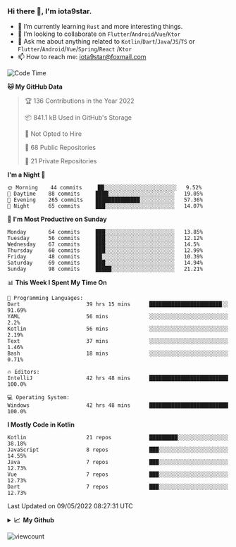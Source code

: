 ### Hi there 👋, I'm iota9star.

- 🌱 I’m currently learning `Rust` and more interesting things.
- 👯 I’m looking to collaborate on `Flutter`/`Android`/`Vue`/`Ktor`
- 💬 Ask me about anything related to `Kotlin`/`Dart`/`Java`/`JS`/`TS` or `Flutter`/`Android`/`Vue`/`Spring`/`React`
  /`Ktor`
- 📫 How to reach me: [iota9star@foxmail.com](iota9star@foxmail.com)



<!--START_SECTION:waka-->
![Code Time](http://img.shields.io/badge/Code%20Time-2%2C909%20hrs%2014%20mins-blue)

**🐱 My GitHub Data** 

> 🏆 136 Contributions in the Year 2022
 > 
> 📦 841.1 kB Used in GitHub's Storage 
 > 
> 🚫 Not Opted to Hire
 > 
> 📜 68 Public Repositories 
 > 
> 🔑 21 Private Repositories  
 > 
**I'm a Night 🦉** 

```text
🌞 Morning    44 commits     ██░░░░░░░░░░░░░░░░░░░░░░░   9.52% 
🌆 Daytime    88 commits     ████░░░░░░░░░░░░░░░░░░░░░   19.05% 
🌃 Evening    265 commits    ██████████████░░░░░░░░░░░   57.36% 
🌙 Night      65 commits     ███░░░░░░░░░░░░░░░░░░░░░░   14.07%

```
📅 **I'm Most Productive on Sunday** 

```text
Monday       64 commits     ███░░░░░░░░░░░░░░░░░░░░░░   13.85% 
Tuesday      56 commits     ███░░░░░░░░░░░░░░░░░░░░░░   12.12% 
Wednesday    67 commits     ███░░░░░░░░░░░░░░░░░░░░░░   14.5% 
Thursday     60 commits     ███░░░░░░░░░░░░░░░░░░░░░░   12.99% 
Friday       48 commits     ██░░░░░░░░░░░░░░░░░░░░░░░   10.39% 
Saturday     69 commits     ███░░░░░░░░░░░░░░░░░░░░░░   14.94% 
Sunday       98 commits     █████░░░░░░░░░░░░░░░░░░░░   21.21%

```


📊 **This Week I Spent My Time On** 

```text
💬 Programming Languages: 
Dart                     39 hrs 15 mins      ███████████████████████░░   91.69% 
YAML                     56 mins             ░░░░░░░░░░░░░░░░░░░░░░░░░   2.2% 
Kotlin                   56 mins             ░░░░░░░░░░░░░░░░░░░░░░░░░   2.19% 
Text                     37 mins             ░░░░░░░░░░░░░░░░░░░░░░░░░   1.46% 
Bash                     18 mins             ░░░░░░░░░░░░░░░░░░░░░░░░░   0.71%

🔥 Editors: 
IntelliJ                 42 hrs 48 mins      █████████████████████████   100.0%

💻 Operating System: 
Windows                  42 hrs 48 mins      █████████████████████████   100.0%

```

**I Mostly Code in Kotlin** 

```text
Kotlin                   21 repos            █████████░░░░░░░░░░░░░░░░   38.18% 
JavaScript               8 repos             ███░░░░░░░░░░░░░░░░░░░░░░   14.55% 
Java                     7 repos             ███░░░░░░░░░░░░░░░░░░░░░░   12.73% 
Vue                      7 repos             ███░░░░░░░░░░░░░░░░░░░░░░   12.73% 
Dart                     7 repos             ███░░░░░░░░░░░░░░░░░░░░░░   12.73%

```



 Last Updated on 09/05/2022 08:27:31 UTC
<!--END_SECTION:waka-->

<details>
  <summary><b>📈&nbsp;&nbsp;My Github</b></summary>
  <br>
  <img src='https://github-profile-trophy.vercel.app/?username=iota9star'>
  <img src='https://bad-apple-github-readme.vercel.app/api?show_bg=1&username=iota9star&hide_title=true'>
  <img src='http://cr-skills-chart-widget.azurewebsites.net/api/api?username=iota9star'>
</details>


![viewcount](https://count.getloli.com/get/@iota9star?theme=rule34)
